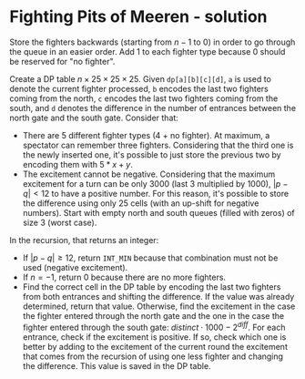 # Fighting Pits of Meeren - solution

Store the fighters backwards (starting from $n-1$ to $0$) in order to go through the queue in an easier order. Add 1 to each fighter type because 0 should be reserved for "no fighter".

Create a DP table $n \times 25 \times 25 \times 25$. Given `dp[a][b][c][d]`, `a` is used to denote the current fighter processed, `b` encodes the last two fighters coming from the north, `c` encodes the last two fighters coming from the south, and `d` denotes the difference in the number of entrances between the north gate and the south gate. Consider that:
- There are 5 different fighter types (4 + no fighter). At maximum, a spectator can remember three fighters. Considering that the third one is the newly inserted one, it's possible to just store the previous two by encoding them with $5*x+y$. 
- The excitement cannot be negative. Considering that the maximum excitement for a turn can be only 3000 (last 3 multiplied by 1000), $|p-q| < 12$ to have a positive number. For this reason, it's possible to store the difference using only 25 cells (with an up-shift for negative numbers). Start with empty north and south queues (filled with zeros) of size 3 (worst case).

In the recursion, that returns an integer:
- If $|p-q| \geq 12$, return `INT_MIN` because that combination must not be used (negative excitement).
- If $n = -1$, return 0 because there are no more fighters.
- Find the correct cell in the DP table by encoding the last two fighters from both entrances and shifting the difference. If the value was already determined, return that value. Otherwise, find the excitement in the case the fighter entered through the north gate and the one in the case the fighter entered through the south gate: $distinct \cdot 1000 - 2^{diff}$. For each entrance, check if the excitement is positive. If so, check which one is better by adding to the excitement of the current round the excitement that comes from the recursion of using one less fighter and changing the difference. This value is saved in the DP table.
